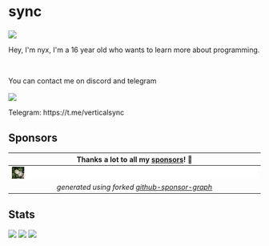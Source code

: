 <p align="center">
  <h1>sync</h1>
  <a href="https://komarev.com/ghpvc"> <img align="center" src="https://komarev.com/ghpvc/?username=verticalsync"/></a>
  
  <p>Hey, I'm nyx, I'm a 16 year old who wants to learn more about programming.</p>
  <br>
  <p>You can contact me on discord and telegram</p>

  <a href="https://discord.com/users/1207087393929171095"> <img align="center" src="https://lanyard.cnrad.dev/api/1207087393929171095"/></a>
  
  <p>Telegram: https://t.me/verticalsync</p>

## Sponsors

|                       **Thanks a lot to all my [sponsors](https://github.com/sponsors/verticalsync)! 💛**                        |
| :---------------------------------------------------------------------------------------------------------------------------------: |
| [![](https://raw.githubusercontent.com/verticalsync/github-sponsor-graph/main/graph.png)](https://github.com/sponsors/verticalsync) |
|                _generated using forked [github-sponsor-graph](https://github.com/verticalsync/github-sponsor-graph)_                |

## Stats

  <img height="50%" width="auto" src ="https://github-readme-stats-git-main-window-syncs-projects.vercel.app/api?username=verticalsync&show_icons=true&count_private=true&theme=dracula&bg_color=00000000">
  <img height="50%" width="auto" src ="https://github-readme-stats-git-main-window-syncs-projects.vercel.app/api/top-langs/?username=verticalsync&layout=compact&theme=dracula&bg_color=00000000&langs_count=6&hide=jupyter%20notebook,tex,css,php&exclude_repo=Pacman-AI">
  <img src ="https://github-readme-streak-stats.herokuapp.com?user=verticalsync&theme=dracula&background=FFFFFF00">
</p>
